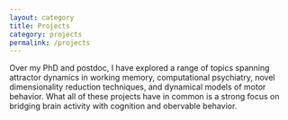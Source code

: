 ```yaml
---
layout: category
title: Projects
category: projects
permalink: /projects
---
```


Over my PhD and postdoc, I have explored a range of topics spanning attractor dynamics in working memory, computational psychiatry, novel dimensionality reduction techniques, and dynamical models of motor behavior. What all of these projects have in common is a strong focus on bridging brain activity with cognition and obervable behavior. 
